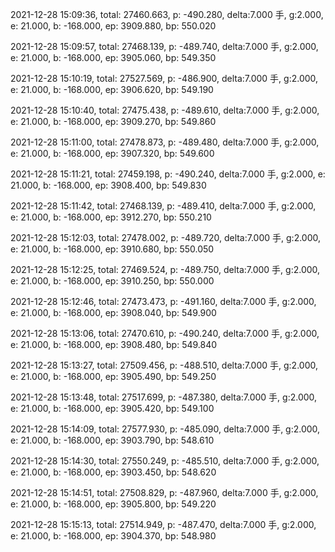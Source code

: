 2021-12-28 15:09:36, total: 27460.663, p: -490.280, delta:7.000 手, g:2.000, e: 21.000, b: -168.000, ep: 3909.880, bp: 550.020

2021-12-28 15:09:57, total: 27468.139, p: -489.740, delta:7.000 手, g:2.000, e: 21.000, b: -168.000, ep: 3905.060, bp: 549.350

2021-12-28 15:10:19, total: 27527.569, p: -486.900, delta:7.000 手, g:2.000, e: 21.000, b: -168.000, ep: 3906.620, bp: 549.190

2021-12-28 15:10:40, total: 27475.438, p: -489.610, delta:7.000 手, g:2.000, e: 21.000, b: -168.000, ep: 3909.270, bp: 549.860

2021-12-28 15:11:00, total: 27478.873, p: -489.480, delta:7.000 手, g:2.000, e: 21.000, b: -168.000, ep: 3907.320, bp: 549.600

2021-12-28 15:11:21, total: 27459.198, p: -490.240, delta:7.000 手, g:2.000, e: 21.000, b: -168.000, ep: 3908.400, bp: 549.830

2021-12-28 15:11:42, total: 27468.139, p: -489.410, delta:7.000 手, g:2.000, e: 21.000, b: -168.000, ep: 3912.270, bp: 550.210

2021-12-28 15:12:03, total: 27478.002, p: -489.720, delta:7.000 手, g:2.000, e: 21.000, b: -168.000, ep: 3910.680, bp: 550.050

2021-12-28 15:12:25, total: 27469.524, p: -489.750, delta:7.000 手, g:2.000, e: 21.000, b: -168.000, ep: 3910.250, bp: 550.000

2021-12-28 15:12:46, total: 27473.473, p: -491.160, delta:7.000 手, g:2.000, e: 21.000, b: -168.000, ep: 3908.040, bp: 549.900

2021-12-28 15:13:06, total: 27470.610, p: -490.240, delta:7.000 手, g:2.000, e: 21.000, b: -168.000, ep: 3908.480, bp: 549.840

2021-12-28 15:13:27, total: 27509.456, p: -488.510, delta:7.000 手, g:2.000, e: 21.000, b: -168.000, ep: 3905.490, bp: 549.250

2021-12-28 15:13:48, total: 27517.699, p: -487.380, delta:7.000 手, g:2.000, e: 21.000, b: -168.000, ep: 3905.420, bp: 549.100

2021-12-28 15:14:09, total: 27577.930, p: -485.090, delta:7.000 手, g:2.000, e: 21.000, b: -168.000, ep: 3903.790, bp: 548.610

2021-12-28 15:14:30, total: 27550.249, p: -485.510, delta:7.000 手, g:2.000, e: 21.000, b: -168.000, ep: 3903.450, bp: 548.620

2021-12-28 15:14:51, total: 27508.829, p: -487.960, delta:7.000 手, g:2.000, e: 21.000, b: -168.000, ep: 3905.800, bp: 549.220

2021-12-28 15:15:13, total: 27514.949, p: -487.470, delta:7.000 手, g:2.000, e: 21.000, b: -168.000, ep: 3904.370, bp: 548.980